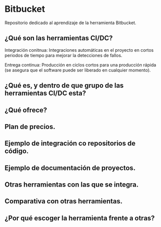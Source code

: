 # Bitbucket
Repositorio dedicado al aprendizaje de la herramienta Bitbucket.


## ¿Qué son las herramientas CI/DC?

Integración conitnua: Integraciones automáticas en el proyecto en cortos periodos de tiempo para mejorar la detecciones de fallos.

Entrega continua: Producción en ciclos cortos para una producción rápida (se asegura que el software puede ser liberado en cualquier momento).


## ¿Qué es, y dentro de que grupo de las herramientas CI/DC esta?

## ¿Qué ofrece?

## Plan de precios.

## Ejemplo de integración co repositorios de código.

## Ejemplo de documentación de proyectos.

## Otras herramientas con las que se integra.

## Comparativa con otras herramientas.

## ¿Por qué escoger la herramienta frente a otras?